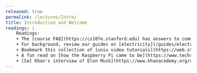 ```yaml
---
released: true
permalink: /lectures/Intro/
title: Introduction and Welcome
readings: |
    Readings:
    + The [course FAQ](https://cs107e.stanford.edu) has answers to common questions from prospective students. 
    + For background, review our guides on [electricity](/guides/electricity/), [binary/hexadecimal numbers](/guides/numbers/), and the [unix command line](/guides/unix). 
    + Bookmark this collection of [unix video tutorials](https://web.stanford.edu/class/archive/cs/cs107/cs107.1186/unixref/) that were prepared for CS107 students. These videos cover basic concepts, common utilities, development tools, and productivity features.
    + A fun read on [how the Raspberry Pi came to be](https://www.techrepublic.com/article/inside-the-raspberry-pi-the-story-of-the-35-computer-that-changed-the-world/) for a taste of the adventure to come.
    + [Sal Khan's interview of Elon Musk](https://www.khanacademy.org/college-careers-more/entrepreneurship2/interviews-entrepreneurs/copy-of-khan-academy-living-room-chats/v/elon-musk) described by Pat. Give it a watch -- it's very inspiring!
---
```

